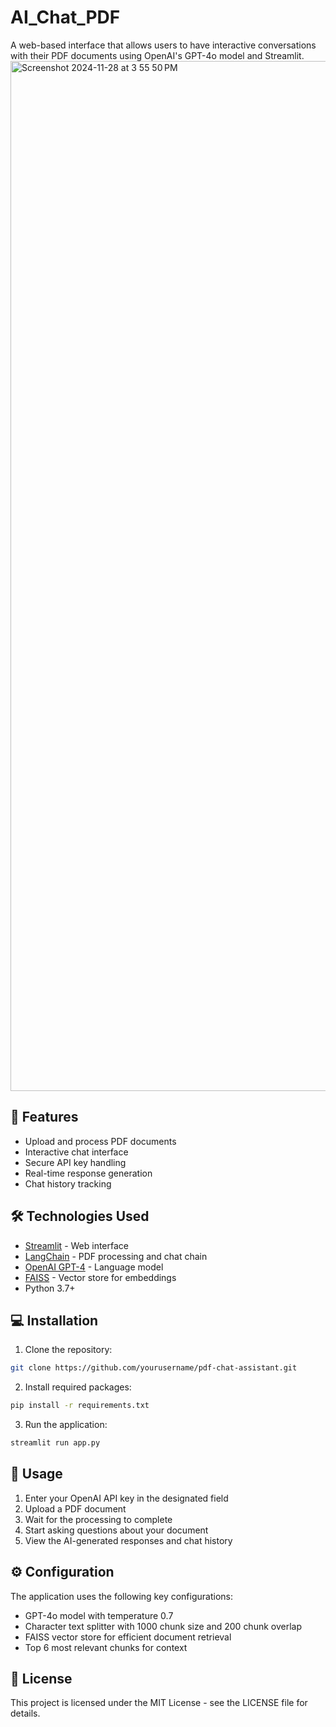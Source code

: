 # AI_Chat_PDF
A web-based interface that allows users to have interactive conversations with their PDF documents using OpenAI's GPT-4o model and Streamlit.
<img width="1648" alt="Screenshot 2024-11-28 at 3 55 50 PM" src="https://github.com/user-attachments/assets/1c7fc805-0bda-4505-8252-e14bb6221cca">

## 🌟 Features

- Upload and process PDF documents
- Interactive chat interface
- Secure API key handling
- Real-time response generation
- Chat history tracking

## 🛠️ Technologies Used

- [Streamlit](https://streamlit.io/) - Web interface
- [LangChain](https://python.langchain.com/) - PDF processing and chat chain
- [OpenAI GPT-4](https://openai.com/) - Language model
- [FAISS](https://github.com/facebookresearch/faiss) - Vector store for embeddings
- Python 3.7+

## 💻 Installation

1. Clone the repository:
```bash
git clone https://github.com/yourusername/pdf-chat-assistant.git
```

2. Install required packages:
```bash
pip install -r requirements.txt
```

3. Run the application:
```bash
streamlit run app.py
```

## 📝 Usage

1. Enter your OpenAI API key in the designated field
2. Upload a PDF document
3. Wait for the processing to complete
4. Start asking questions about your document
5. View the AI-generated responses and chat history

## ⚙️ Configuration

The application uses the following key configurations:
- GPT-4o model with temperature 0.7
- Character text splitter with 1000 chunk size and 200 chunk overlap
- FAISS vector store for efficient document retrieval
- Top 6 most relevant chunks for context

## 📄 License

This project is licensed under the MIT License - see the LICENSE file for details.
